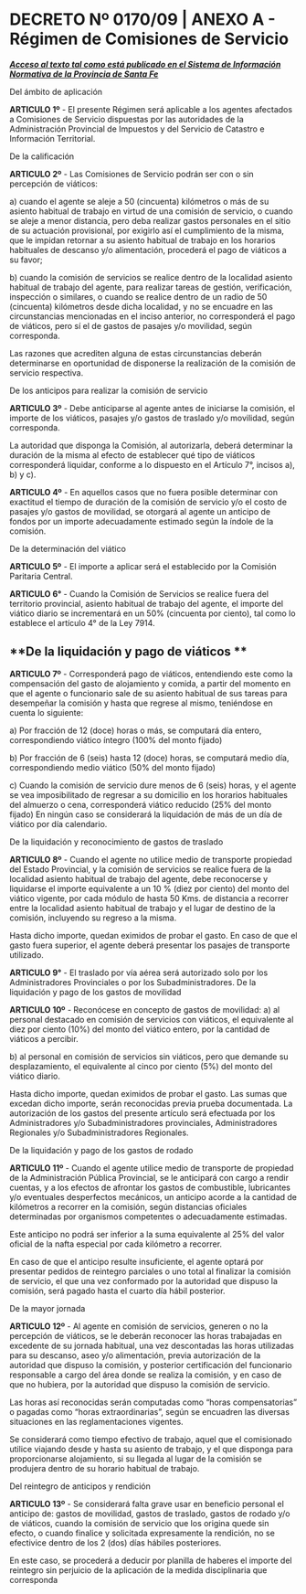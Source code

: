 # DECRETO Nº 0170/09 | ANEXO A - Régimen de Comisiones de Servicio

[_**Acceso al texto tal como está publicado en el Sistema de Información Normativa de la Provincia de Santa Fe**_](https://drive.google.com/file/d/15D\_96NFTQE8MwN7yxPF1tixqXfvomqhE/view?usp=sharing)

Del ámbito de aplicación

**ARTICULO 1º** - El presente Régimen será aplicable a los agentes afectados a Comisiones de Servicio dispuestas por las autoridades de la Administración Provincial de Impuestos y del Servicio de Catastro e Información Territorial.

De la calificación

**ARTICULO 2º** - Las Comisiones de Servicio podrán ser con o sin percepción de viáticos:

a) cuando el agente se aleje a 50 (cincuenta) kilómetros o más de su asiento habitual de trabajo en virtud de una comisión de servicio, o cuando se aleje a menor distancia, pero deba realizar gastos personales en el sitio de su actuación provisional, por exigirlo así el cumplimiento de la misma, que le impidan retornar a su asiento habitual de trabajo en los horarios habituales de descanso y/o alimentación, procederá el pago de viáticos a su favor;

b) cuando la comisión de servicios se realice dentro de la localidad asiento habitual de trabajo del agente, para realizar tareas de gestión, verificación, inspección o similares, o cuando se realice dentro de un radio de 50 (cincuenta) kilómetros desde dicha localidad, y no se encuadre en las circunstancias mencionadas en el inciso anterior, no corresponderá el pago de viáticos, pero sí el de gastos de pasajes y/o movilidad, según corresponda.

Las razones que acrediten alguna de estas circunstancias deberán determinarse en oportunidad de disponerse la realización de la comisión de servicio respectiva.

De los anticipos para realizar la comisión de servicio

**ARTICULO 3º** - Debe anticiparse al agente antes de iniciarse la comisión, el importe de los viáticos, pasajes y/o gastos de traslado y/o movilidad, según corresponda.

La autoridad que disponga la Comisión, al autorizarla, deberá determinar la duración de la misma al efecto de establecer qué tipo de viáticos corresponderá liquidar, conforme a lo dispuesto en el Artículo 7°, incisos a), b) y c).

**ARTICULO 4º** - En aquellos casos que no fuera posible determinar con exactitud el tiempo de duración de la comisión de servicio y/o el costo de pasajes y/o gastos de movilidad, se otorgará al agente un anticipo de fondos por un importe adecuadamente estimado según la índole de la comisión.

De la determinación del viático

**ARTICULO 5º** - El importe a aplicar será el establecido por la Comisión Paritaria Central.

**ARTICULO 6°** - Cuando la Comisión de Servicios se realice fuera del territorio provincial, asiento habitual de trabajo del agente, el importe del viático diario se incrementará en un 50% (cincuenta por ciento), tal como lo establece el artículo 4° de la Ley 7914.

## \*\*De la liquidación y pago de viáticos \*\*

**ARTICULO 7º** - Corresponderá pago de viáticos, entendiendo este como la compensación del gasto de alojamiento y comida, a partir del momento en que el agente o funcionario sale de su asiento habitual de sus tareas para desempeñar la comisión y hasta que regrese al mismo, teniéndose en cuenta lo siguiente:

a) Por fracción de 12 (doce) horas o más, se computará día entero, correspondiendo viático íntegro (100% del monto fijado)

b) Por fracción de 6 (seis) hasta 12 (doce) horas, se computará medio día, correspondiendo medio viático (50% del monto fijado)

c) Cuando la comisión de servicio dure menos de 6 (seis) horas, y el agente se vea imposibilitado de regresar a su domicilio en los horarios habituales del almuerzo o cena, corresponderá viático reducido (25% del monto fijado) En ningún caso se considerará la liquidación de más de un día de viático por día calendario.

De la liquidación y reconocimiento de gastos de traslado

**ARTICULO 8º** - Cuando el agente no utilice medio de transporte propiedad del Estado Provincial, y la comisión de servicios se realice fuera de la localidad asiento habitual de trabajo del agente, debe reconocerse y liquidarse el importe equivalente a un 10 % (diez por ciento) del monto del viático vigente, por cada módulo de hasta 50 Kms. de distancia a recorrer entre la localidad asiento habitual de trabajo y el lugar de destino de la comisión, incluyendo su regreso a la misma.

Hasta dicho importe, quedan eximidos de probar el gasto. En caso de que el gasto fuera superior, el agente deberá presentar los pasajes de transporte utilizado.

**ARTICULO 9°** - El traslado por vía aérea será autorizado solo por los Administradores Provinciales o por los Subadministradores. De la liquidación y pago de los gastos de movilidad

**ARTICULO 10º** - Reconócese en concepto de gastos de movilidad: a) al personal destacado en comisión de servicios con viáticos, el equivalente al diez por ciento (10%) del monto del viático entero, por la cantidad de viáticos a percibir.

b) al personal en comisión de servicios sin viáticos, pero que demande su desplazamiento, el equivalente al cinco por ciento (5%) del monto del viático diario.

Hasta dicho importe, quedan eximidos de probar el gasto. Las sumas que excedan dicho importe, serán reconocidas previa prueba documentada. La autorización de los gastos del presente artículo será efectuada por los Administradores y/o Subadministradores provinciales, Administradores Regionales y/o Subadministradores Regionales.

De la liquidación y pago de los gastos de rodado

**ARTICULO 11º** - Cuando el agente utilice medio de transporte de propiedad de la Administración Pública Provincial, se le anticipará con cargo a rendir cuentas, y a los efectos de afrontar los gastos de combustible, lubricantes y/o eventuales desperfectos mecánicos, un anticipo acorde a la cantidad de kilómetros a recorrer en la comisión, según distancias oficiales determinadas por organismos competentes o adecuadamente estimadas.

Este anticipo no podrá ser inferior a la suma equivalente al 25% del valor oficial de la nafta especial por cada kilómetro a recorrer.

En caso de que el anticipo resulte insuficiente, el agente optará por presentar pedidos de reintegro parciales o uno total al finalizar la comisión de servicio, el que una vez conformado por la autoridad que dispuso la comisión, será pagado hasta el cuarto día hábil posterior.

De la mayor jornada

**ARTICULO 12º** - Al agente en comisión de servicios, generen o no la percepción de viáticos, se le deberán reconocer las horas trabajadas en excedente de su jornada habitual, una vez descontadas las horas utilizadas para su descanso, aseo y/o alimentación, previa autorización de la autoridad que dispuso la comisión, y posterior certificación del funcionario responsable a cargo del área donde se realiza la comisión, y en caso de que no hubiera, por la autoridad que dispuso la comisión de servicio.

Las horas así reconocidas serán computadas como “horas compensatorias” o pagadas como “horas extraordinarias”, según se encuadren las diversas situaciones en las reglamentaciones vigentes.

Se considerará como tiempo efectivo de trabajo, aquel que el comisionado utilice viajando desde y hasta su asiento de trabajo, y el que disponga para proporcionarse alojamiento, si su llegada al lugar de la comisión se produjera dentro de su horario habitual de trabajo.

Del reintegro de anticipos y rendición

**ARTICULO 13º** - Se considerará falta grave usar en beneficio personal el anticipo de: gastos de movilidad, gastos de traslado, gastos de rodado y/o de viáticos, cuando la comisión de servicio que los origina quede sin efecto, o cuando finalice y solicitada expresamente la rendición, no se efectivice dentro de los 2 (dos) días hábiles posteriores.

En este caso, se procederá a deducir por planilla de haberes el importe del reintegro sin perjuicio de la aplicación de la medida disciplinaria que corresponda
